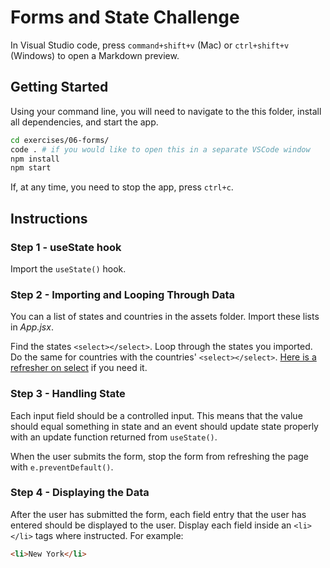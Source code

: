 # Forms and State Challenge

In Visual Studio code, press `command+shift+v` (Mac) or `ctrl+shift+v` (Windows) to open a Markdown preview.

## Getting Started

Using your command line, you will need to navigate to the this folder, install all dependencies, and start the app.

```bash
cd exercises/06-forms/
code . # if you would like to open this in a separate VSCode window
npm install
npm start
```

If, at any time, you need to stop the app, press `ctrl+c`.

## Instructions

### Step 1 - useState hook

Import the `useState()` hook.

### Step 2 - Importing and Looping Through Data

You can a list of states and countries in the assets folder. Import these lists in _App.jsx_.

Find the states `<select></select>`. Loop through the states you imported. Do the same for countries with the countries' `<select></select>`. [Here is a refresher on select](https://developer.mozilla.org/en-US/docs/Web/HTML/Element/select) if you need it.

### Step 3 - Handling State

Each input field should be a controlled input. This means that the value should equal something in state and an event should update state properly with an update function returned from `useState()`.

When the user submits the form, stop the form from refreshing the page with `e.preventDefault()`.

### Step 4 - Displaying the Data

After the user has submitted the form, each field entry that the user has entered should be displayed to the user. Display each field inside an `<li></li>` tags where instructed. For example:

```html
<li>New York</li>
```
